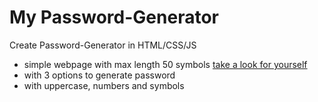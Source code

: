 # My Password-Generator
Create Password-Generator in HTML/CSS/JS

- simple webpage with max length 50 symbols [take a look for yourself](https://pu4ick.github.io/password-generator/)
- with 3 options to generate password
- with uppercase, numbers and symbols
